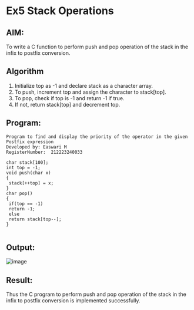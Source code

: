 # Ex5 Stack Operations
## AIM:
To write a C function to perform push and pop operation of the stack in the infix to postfix conversion.

## Algorithm
1. Initialize top as -1 and declare stack as a character array.
2. To push, increment top and assign the character to stack[top].
3. To pop, check if top is -1 and return -1 if true.
4. If not, return stack[top] and decrement top.   

## Program:
```
Program to find and display the priority of the operator in the given Postfix expression
Developed by: Easwari M
RegisterNumber:  212223240033

char stack[100];
int top = -1;
void push(char x)
{
 stack[++top] = x;
}
char pop()
{
 if(top == -1)
 return -1;
 else
 return stack[top--];
}


```

## Output:
![image](https://github.com/user-attachments/assets/ef889179-1a49-40a4-b958-eb647802164c)


## Result:
Thus the C program to perform push and pop operation of the stack in the infix to postfix conversion is implemented successfully.
